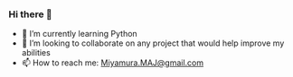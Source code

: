 ### Hi there 👋


- 🌱 I’m currently learning Python
- 👯 I’m looking to collaborate on any project that would help improve my abilities
- 📫 How to reach me: Miyamura.MAJ@gmail.com

<!--
**Miyamura-J/Miyamura-J** is a ✨ _special_ ✨ repository because its `README.md` (this file) appears on your GitHub profile.
-->
